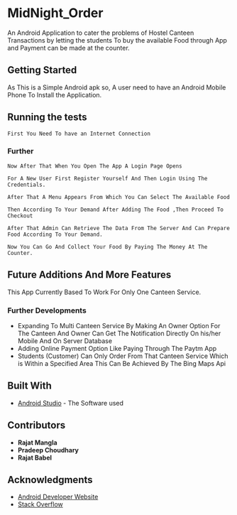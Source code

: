 # MidNight_Order 
An Android Application to cater the problems of Hostel Canteen Transactions by letting the students To buy the available Food through App and Payment can be made at the counter.

## Getting Started 
As This is a Simple Android apk so, A user need to have an Android Mobile Phone To Install the Application.


## Running the tests

```
First You Need To have an Internet Connection 
```
### Further
```
Now After That When You Open The App A Login Page Opens 
```
```
For A New User First Register Yourself And Then Login Using The Credentials.
```
```
After That A Menu Appears From Which You Can Select The Available Food   
```
```
Then According To Your Demand After Adding The Food ,Then Proceed To Checkout 
```
```
After That Admin Can Retrieve The Data From The Server And Can Prepare Food According To Your Demand.
```
```
Now You Can Go And Collect Your Food By Paying The Money At The Counter.
```

## Future Additions And More Features 
This App Currently Based To Work For Only One Canteen Service.
### Further Developments 
* Expanding To Multi Canteen Service By Making An Owner Option For The Canteen And Owner Can Get The Notification Directly On his/her Mobile And On Server Database
* Adding Online Payment Option Like Paying Through The Paytm App 
* Students (Customer) Can Only Order From That Canteen Service Which is Within a Specified Area This Can Be Achieved By The Bing Maps Api  

## Built With

* [Android Studio](https://developer.android.com/studio/index.html) - The Software used

## Contributors

* **Rajat Mangla**
* **Pradeep Choudhary**
* **Rajat Babel**

## Acknowledgments

* [Android Developer Website](https://developer.android.com/studio/intro/index.html) 
* [Stack Overflow](http://stackoverflow.com/)
